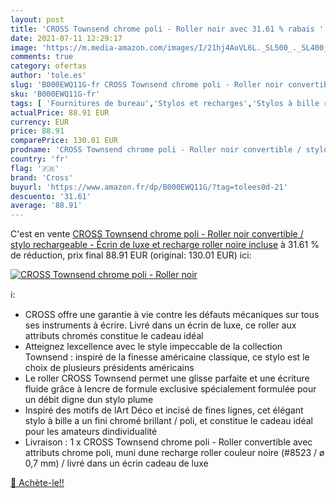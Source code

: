 ```yaml
---
layout: post
title: 'CROSS Townsend chrome poli - Roller noir avec 31.61 % rabais '
date: 2021-07-11 12:29:17
image: 'https://m.media-amazon.com/images/I/21hj4AoVL6L._SL500_._SL400_.jpg'
comments: true
category: ofertas
author: 'tole.es'
slug: 'B000EWQ11G-fr CROSS Townsend chrome poli - Roller noir convertible /...'
sku: 'B000EWQ11G-fr'
tags: [ 'Fournitures de bureau','Stylos et recharges','Stylos à bille rétractable','cross','Écriture', ]
actualPrice: 88.91 EUR
currency: EUR
price: 88.91
comparePrice: 130.01 EUR
prodname: 'CROSS Townsend chrome poli - Roller noir convertible / stylo rechargeable - Écrin de luxe et recharge roller noire incluse'
country: 'fr'
flag: '🇫🇷'
brand: 'Cross'
buyurl: 'https://www.amazon.fr/dp/B000EWQ11G/?tag=tolees0d-21'
descuento: '31.61'
average: '88.91'
---
```


C'est en vente [CROSS Townsend chrome poli - Roller noir convertible / stylo rechargeable - Écrin de luxe et recharge roller noire incluse](https://www.amazon.fr/dp/B000EWQ11G/?tag=tolees0d-21)  à  31.61 % de réduction, prix final  88.91 EUR (original: 130.01 EUR) ici:

[![CROSS Townsend chrome poli - Roller noir](https://m.media-amazon.com/images/I/21hj4AoVL6L._SL500_._SL400_.jpg)](https://www.amazon.fr/dp/B000EWQ11G/?tag=tolees0d-21)

ℹ️:

- CROSS offre une garantie à vie contre les défauts mécaniques sur tous ses instruments à écrire. Livré dans un écrin de luxe, ce roller aux attributs chromés constitue le cadeau idéal
- Atteignez lexcellence avec le style impeccable de la collection Townsend : inspiré de la finesse américaine classique, ce stylo est le choix de plusieurs présidents américains
- Le roller CROSS Townsend permet une glisse parfaite et une écriture fluide grâce à lencre de formule exclusive spécialement formulée pour un débit digne dun stylo plume
- Inspiré des motifs de lArt Déco et incisé de fines lignes, cet élégant stylo à bille a un fini chromé brillant / poli, et constitue le cadeau idéal pour les amateurs dindividualité
- Livraison : 1 x CROSS Townsend chrome poli - Roller convertible avec attributs chrome poli, muni dune recharge roller couleur noire (#8523 / ø 0,7 mm) / livré dans un écrin cadeau de luxe

[🛒 Achète-le!!](https://www.amazon.fr/dp/B000EWQ11G/?tag=tolees0d-21)

